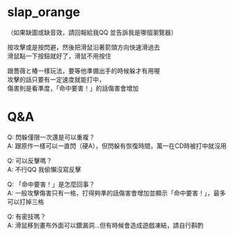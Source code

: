 # slap_orange

（如果缺圖或缺音效，請回報給我QQ 並告訴我是哪個瀏覽器）

按攻擊或是按閃避，然後把滑鼠沿著箭頭方向快速滑過去<br>
滑鼠點一下按鈕就好了，滑鼠不用按住

跟薔薇と椿一樣玩法，要等他準備出手的時候躲才有用喔<br>
攻擊的話只要有一定速度就能打中，<br>
傷害則是看準度，「命中要害！」的話傷害會增加

# Q&A

Q: 閃躲僅限一次還是可以重複？<br>
A: 跟原作一樣可以一直閃（硬A），但閃躲有恢復時間，萬一在CD時被打中就沒用

Q: 可以反擊嗎？<br>
A: 不行QQ 我偷懶沒寫反擊

Q: 「命中要害！」是怎麼回事？<br>
A: 一般攻擊傷害只有一格，打得夠準的話傷害會增加並顯示「命中要害！」，最多可以打掉三格

Q: 有密技嗎？<br>
A: 滑鼠移到畫布外面可以鑽漏洞...但有時候會造成遊戲凍結，請自行斟酌
